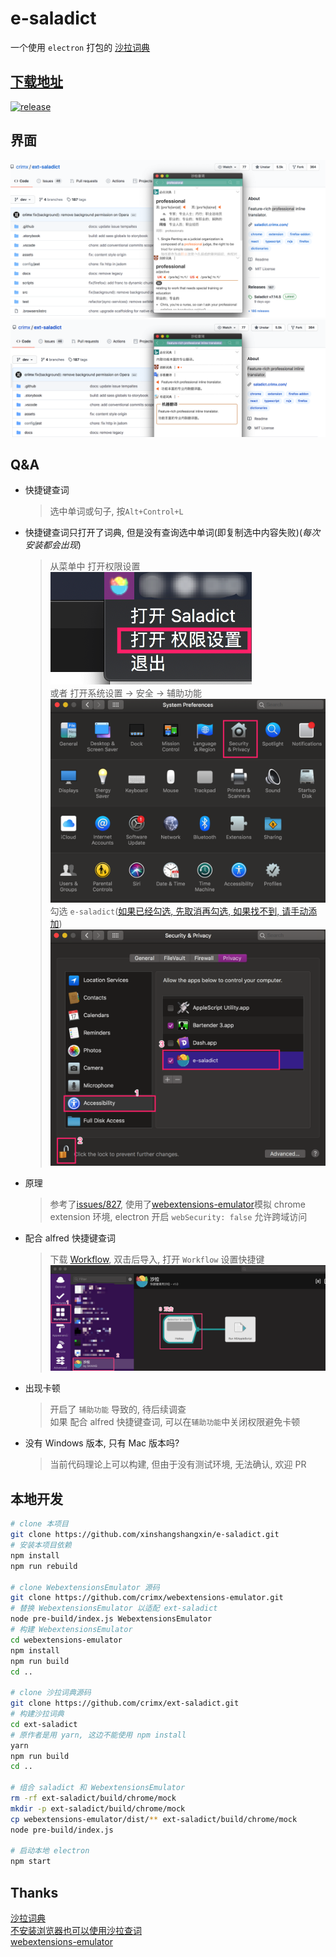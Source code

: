 # e-saladict

一个使用 `electron` 打包的 [沙拉词典](https://github.com/crimx/ext-saladict)

## [下载地址](https://github.com/xinshangshangxin/e-saladict/releases)

[![release](https://img.shields.io/github/v/release/xinshangshangxin/e-saladict)](https://github.com/xinshangshangxin/e-saladict/releases)

## 界面

![assets](./assets/5.png)
![assets](./assets/4.png)

## Q&A

- 快捷键查词

  > 选中单词或句子, 按`Alt+Control+L`

- 快捷键查词只打开了词典, 但是没有查询选中单词(即复制选中内容失败)(_每次安装都会出现_)

  > 从菜单中 打开权限设置  
  > ![assets](./assets/6.png)  
  > 或者 打开系统设置 -> 安全 -> 辅助功能
  > ![assets](./assets/2.png)  
  > 勾选 `e-saladict`([如果已经勾选, 先取消再勾选, 如果找不到, 请手动添加](https://github.com/octalmage/robotjs/issues/535))
  > ![assets](./assets/1.png)

- 原理

  > 参考了[issues/827](https://github.com/crimx/ext-saladict/issues/827), 使用了[webextensions-emulator](https://github.com/crimx/webextensions-emulator)模拟 chrome extension 环境, electron 开启 `webSecurity: false` 允许跨域访问

- 配合 alfred 快捷键查词

  > 下载 [Workflow](./assets/e-saladict.alfredworkflow), 双击后导入, 打开 `Workflow` 设置快捷键
  > ![assets](./assets/3.png)

- 出现卡顿

  > 开启了 `辅助功能` 导致的, 待后续调查  
  > 如果 配合 alfred 快捷键查词, 可以在`辅助功能`中关闭权限避免卡顿

- 没有 Windows 版本, 只有 Mac 版本吗?

  > 当前代码理论上可以构建, 但由于没有测试环境, 无法确认, 欢迎 PR

## 本地开发

```bash
# clone 本项目
git clone https://github.com/xinshangshangxin/e-saladict.git
# 安装本项目依赖
npm install
npm run rebuild

# clone WebextensionsEmulator 源码
git clone https://github.com/crimx/webextensions-emulator.git
# 替换 WebextensionsEmulator 以适配 ext-saladict
node pre-build/index.js WebextensionsEmulator
# 构建 WebextensionsEmulator
cd webextensions-emulator
npm install
npm run build
cd ..

# clone 沙拉词典源码
git clone https://github.com/crimx/ext-saladict.git
# 构建沙拉词典
cd ext-saladict
# 原作者是用 yarn, 这边不能使用 npm install
yarn
npm run build
cd ..

# 组合 saladict 和 WebextensionsEmulator
rm -rf ext-saladict/build/chrome/mock
mkdir -p ext-saladict/build/chrome/mock
cp webextensions-emulator/dist/** ext-saladict/build/chrome/mock
node pre-build/index.js

# 启动本地 electron
npm start
```

## Thanks

[沙拉词典](https://github.com/crimx/ext-saladict)  
[不安装浏览器也可以使用沙拉查词](https://github.com/crimx/ext-saladict/issues/827)  
[webextensions-emulator](https://github.com/crimx/webextensions-emulator)

